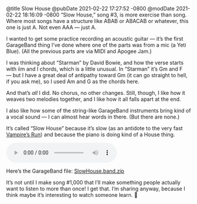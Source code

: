 @title Slow House
@pubDate 2021-02-22 17:27:52 -0800
@modDate 2021-02-22 18:16:09 -0800
“Slow House,” song #3, is more exercise than song. Where most songs have a structure like ABAB or ABACAB or whatever, this one is just A. Not even AAA — just A.

I wanted to get some practice recording an acoustic guitar — it’s the first GarageBand thing I’ve done where one of the parts was from a mic (a Yeti Blue). (All the previous parts are via MIDI and Apogee Jam.)

I was thinking about “Starman” by David Bowie, and how the verse starts with iim and I chords, which is a little unusual. In “Starman” it’s Gm and F — but I have a great deal of antipathy toward Gm (it can go straight to hell, if you ask me), so I used Am and G as the chords here.

And that’s *all* I did. No chorus, no other changes. Still, though, I like how it weaves two melodies together, and I like how it all falls apart at the end.

I also like how some of the string-like GarageBand instruments bring kind of a vocal sound — I can almost hear words in there. (But there are none.)

It’s called “Slow House” because it’s slow (as an antidote to the very fast [Vampire’s Run](https://inessential.com/2021/02/16/vampires_run)) and because the piano is doing kind of a House thing.

<audio controls><source type="audio/mpeg" src="https://ranchero.com/downloads/SlowHouse.mp3"></audio>

Here’s the GarageBand file: [SlowHouse.band.zip](https://ranchero.com/downloads/SlowHouse.band.zip)

It’s not until I make song #1,000 that I’ll make something people actually want to listen to more than once! I get that. I’m sharing anyway, because I think maybe it’s interesting to watch someone learn. 🐣
